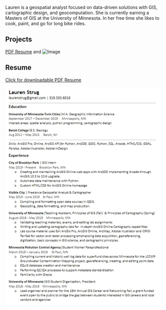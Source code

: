 Lauren is a geospatial analyst focused on data-driven solutions with GIS, cartographic design, and geocomputation. She is currently earning a Masters of GIS at the University of Minnesota.  In her free time she likes to cook, paint, and go for long bike rides.

## Projects

[PDF Resume](Resume_Strug2019.pdf) and ![Image](src)


## Resume

[Click for downloadable PDF Resume](Resume_Strug2019.pdf)


![Resume](resume.jpg)

